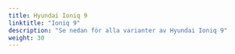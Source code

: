 ```yaml
---
title: Hyundai Ioniq 9
linktitle: "Ioniq 9"
description: "Se nedan för alla varianter av Hyundai Ioniq 9"
weight: 30
---
```

<!-- markdownlint-disable MD033 -->
<!-- markdownlint-disable MD010 -->
